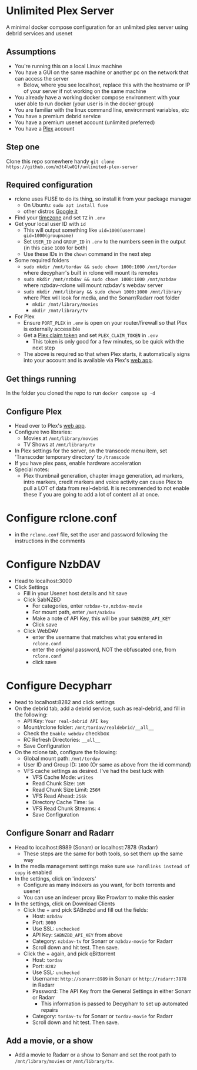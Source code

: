 # Unlimited Plex Server
A minimal docker compose configuration for an unlimited plex server using debrid services and usenet

## Assumptions
- You're running this on a local Linux machine
- You have a GUI on the same machine or another pc on the network that can access the server
  - Below, where you see localhost, replace this with the hostname or IP of your server if not working on the same machine
- You already have a working docker compose environment with your user able to run docker (your user is in the docker group)
- You are familiar with the linux command line, environment variables, etc
- You have a premium debrid service
- You have a premium usenet account (unlimited preferred)
- You have a [Plex](https://plex.tv) account

## Step one
Clone this repo somewhere handy `git clone https://github.com/m3t4lw01f/unlimited-plex-server`

## Required configuration
- rclone uses FUSE to do its thing, so install it from your package manager
  - On Ubuntu: `sudo apt install fuse`
  - other distros [Google it](https://www.google.com/search?q=how+to+install+fuse+on+linux)
- Find your [timezone](https://en.wikipedia.org/wiki/List_of_tz_database_time_zones) and set `TZ` in `.env`
- Get your local user ID with `id`
  - This will output something like `uid=1000(username) gid=1000(groupname)`
  - Set `USER_ID` and `GROUP_ID` in `.env` to the numbers seen in the output (in this case `1000` for both)
  - Use these IDs in the `chown` command in the next step
- Some required folders
  - `sudo mkdir /mnt/tordav && sudo chown 1000:1000 /mnt/tordav` where decypharr's built in rclone will mount its remotes
  - `sudo mkdir /mnt/nzbdav && sudo chown 1000:1000 /mnt/nzbdav` where nzbdav-rclone will mount nzbdav's webdav server
  - `sudo mkdir /mnt/library && sudo chown 1000:1000 /mnt/library` where Plex will look for media, and the Sonarr/Radarr root folder
    - `mkdir /mnt/library/movies`
    - `mkdir /mnt/library/tv`
- For Plex
  - Ensure `PORT_PLEX` in `.env` is open on your router/firewall so that Plex is externally accessible
  - Get a [Plex claim token](https://account.plex.tv/claim) and set `PLEX_CLAIM_TOKEN` in `.env`
    - This token is only good for a few minutes, so be quick with the next step
  - The above is required so that when Plex starts, it automatically signs into your account and is available via Plex's [web app](https://app.plex.tv).

## Get things running
In the folder you cloned the repo to run `docker compose up -d`

## Configure Plex
- Head over to Plex's [web app](https://app.plex.tv). 
- Configure two libraries:
  - Movies at `/mnt/library/movies`
  - TV Shows at `/mnt/library/tv`
- In Plex settings for the server, on the transcode menu item, set 'Transcoder temporary directory' to `/transcode`
- If you have plex pass, enable hardware acceleration
- Special notes:
  - Plex thumbnail generation, chapter image generation, ad markers, intro markers, credit markers and voice activity can cause Plex to pull a LOT of data from real-debrid. It is recommended to not enable these if you are going to add a lot of content all at once.

# Configure rclone.conf
- in the `rclone.conf` file, set the user and password following the instructions in the comments

# Configure NzbDAV
- Head to localhost:3000
- Click Settings
  - Fill in your Usenet host details and hit save
  - Click SabNZBD
    - For categories, enter `nzbdav-tv,nzbdav-movie`
    - For mount path, enter `/mnt/nzbdav`
    - Make a note of API Key, this will be your `SABNZBD_API_KEY`
    - Click save
  - Click WebDAV
    - enter the username that matches what you entered in `rclone.conf`
    - enter the _original_ password, NOT the obfuscated one, from `rclone.conf`
    - click save

# Configure Decypharr
- head to localhost:8282 and click settings
- On the debrid tab, add a debrid service, such as real-debrid, and fill in the following:
  - API Key: `Your real-debrid API key`
  - Mount/rclone folder: `/mnt/tordav/realdebrid/__all__`
  - Check the `Enable webdav` checkbox
  - RC Refresh Directories: `__all__`
  - Save Configuration
- On the rclone tab, configure the following:
  - Global mount path: `/mnt/tordav`
  - User ID and Group ID: `1000` (Or same as above from the id command)
  - VFS cache settings as desired. I've had the best luck with
    - VFS Cache Mode: `writes`
    - Read Chunk Size: `16M`
    - Read Chunk Size Limit: `256M`
    - VFS Read Ahead: `256k`
    - Directory Cache Time: `5m`
    - VFS Read Chunk Streams: `4`
    - Save Configuration

## Configure Sonarr and Radarr
- Head to localhost:8989 (Sonarr) or localhost:7878 (Radarr)
  - These steps are the same for both tools, so set them up the same way
- In the media management settings make sure `use hardlinks instead of copy` is enabled
- In the settings, click on 'indexers'
  - Configure as many indexers as you want, for both torrents and usenet
  - You can use an indexer proxy like Prowlarr to make this easier
- In the settings, click on Download Clients
  - Click the + and pick SABnzbd and fill out the fields:
    - Host: `nzbdav`
    - Port: `3000`
    - Use SSL: `unchecked`
    - API Key: `SABNZBD_API_KEY` from above
    - Category: `nzbdav-tv` for Sonarr or `nzbdav-movie` for Radarr
    - Scroll down and hit test. Then save.
  - Click the + again, and pick qBittorrent
    - Host: `tordav`
    - Port: `8282`
    - Use SSL: `unchecked`
    - Username: `http://sonarr:8989` in Sonarr or `http://radarr:7878` in Radarr
    - Password: The API Key from the General Settings in either Sonarr or Radarr
      - This information is passed to Decypharr to set up automated repairs
    - Category: `tordav-tv` for Sonarr or `tordav-movie` for Radarr
    - Scroll down and hit test. Then save.
   
## Add a movie, or a show
- Add a movie to Radarr or a show to Sonarr and set the root path to `/mnt/library/movies` or `/mnt/library/tv`.
